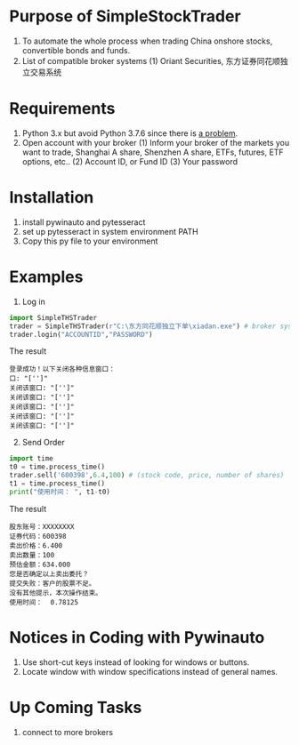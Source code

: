 # Purpose of SimpleStockTrader
1. To automate the whole process when trading China onshore stocks, convertible bonds and funds.
2. List of compatible broker systems
    (1) Oriant Securities, 东方证券同花顺独立交易系统
# Requirements
1. Python 3.x but avoid Python 3.7.6 since there is [a problem](https://github.com/pywinauto/pywinauto/issues/867). 
2. Open account with your broker
    (1) Inform your broker of the markets you want to trade, Shanghai A share, Shenzhen A share, ETFs, futures, ETF options, etc..
    (2) Account ID, or Fund ID
    (3) Your password
# Installation
1. install pywinauto and pytesseract
2. set up pytesseract in system environment PATH
3. Copy this py file to your environment
# Examples
1. Log in 
```python
import SimpleTHSTrader
trader = SimpleTHSTrader(r"C:\东方同花顺独立下单\xiadan.exe") # broker system address
trader.login("ACCOUNTID","PASSWORD")
```
The result
```shell script
登录成功！以下关闭各种信息窗口：
口: "['']" 
关闭该窗口: "['']" 
关闭该窗口: "['']" 
关闭该窗口: "['']" 
关闭该窗口: "['']" 
关闭该窗口: "['']" 
```
2. Send Order
````python
import time
t0 = time.process_time()
trader.sell('600398',6.4,100) # (stock code, price, number of shares)
t1 = time.process_time()
print("使用时间： ", t1-t0)
````
The result
````shell script
股东账号：XXXXXXXX
证券代码：600398
卖出价格：6.400
卖出数量：100
预估金额：634.000
您是否确定以上卖出委托？
提交失败：客户的股票不足。
没有其他提示，本次操作结束。
使用时间：  0.78125
````
# Notices in Coding with Pywinauto
1. Use short-cut keys instead of looking for windows or buttons. 
2. Locate window with window specifications instead of general names.

# Up Coming Tasks
1. connect to more brokers